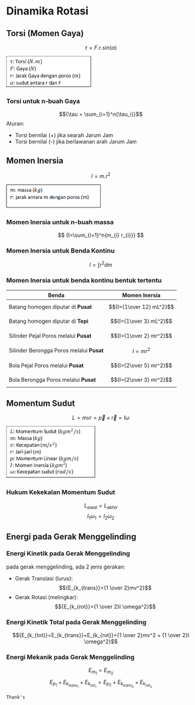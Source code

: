 # Dinamika Rotasi

## Torsi (Momen Gaya)

$$
{\tau = F.r.sin(\alpha)}
$$

![001-torsi.png](source/001-torsi.png)

### Torsi untuk n-buah Gaya

$${\tau = \sum_{i=1}^n{\tau_i}}$$
Aturan:

- Torsi bernilai (+) jika searah Jarum Jam
- Torsi bernilai (-) jika berlawanan arah Jarum Jam

## Momen Inersia

$${I=m.r^2}$$

![002-inersia.png](source/002-inersia.png)

### Momen Inersia untuk n-buah massa

$$
{I=\sum_{i=1}^n{m_{i} r_{i}}}
$$

### Momen Inersia untuk Benda Kontinu

$${I=\int{r^2 dm}}$$

### Momen Inersia untuk benda kontinu bentuk tertentu

| Benda                                     | Momen Inersia            |
| ----------------------------------------- | ------------------------ |
| Batang homogen diputar di **Pusat**       | $${I={1\over 12} mL^2}$$ |
| Batang homogen diputar di **Tepi**        | $${I={1\over 3} mL^2}$$  |
| Silinder Pejal Poros melalui **Pusat**    | $${I={1\over 2} mr^2}$$  |
| Silinder Berongga Poros melalui **Pusat** | $${I=mr^2}$$             |
| Bola Pejal Poros melalui **Pusat**        | $${I={2\over 5} mr^2}$$  |
| Bola Berongga Poros melalui **Pusat**     | $${I={2\over 3} mr^2}$$  |

## Momentum Sudut

$${L=mvr = \vec{p} \times \vec{r}=I \omega}$$

![003-momentum-sudut.png](source/003-momentum-sudut.png)

<!-- | Besaran | Nama | Satuan |
| ----------- | ----------- | ----------- |
| $${m}$$ | Massa | $${kg}$$ |
| $${v}$$ | Kecepatan linear | $${m/s^2}$$ | -->

### Hukum Kekekalan Momentum Sudut

$${L_{awal}=L_{akhir}}$$
$${I_1 \omega_{1}=I_2 \omega_{2}}$$

## Energi pada Gerak Menggelinding

### Energi Kinetik pada Gerak Menggelinding

pada gerak menggelinding, ada 2 jenis gerakan:

- Gerak Translasi (lurus): $${E_{k_{trans}}={1 \over 2}mv^2}$$
- Gerak Rotasi (melingkar): $${E_{k_{rot}}={1 \over 2}I \omega^2}$$

### Energi Kinetik Total pada Gerak Menggelinding

$${E_{k_{tot}}=E_{k_{trans}}+E_{k_{rot}}={1 \over 2}mv^2 + {1 \over 2}I \omega^2}$$

### Energi Mekanik pada Gerak Menggelinding

$${E_{m_{1}}=E_{m_{2}}}$$
$${E_{p_{1}}+E_{k_{trans_{1}}}+E_{k_{rot_{1}}} = E_{p_{2}}+E_{k_{trans_{2}}}+E_{k_{rot_{2}}}}$$


```
Thank's
```

